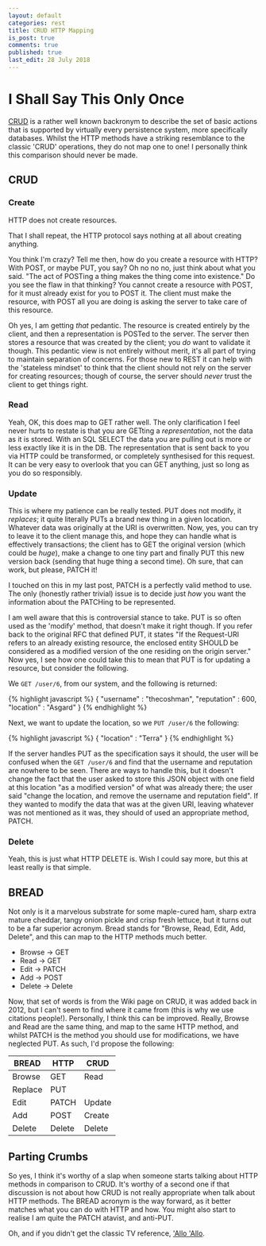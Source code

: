 ```yaml
---
layout: default
categories: rest
title: CRUD HTTP Mapping
is_post: true
comments: true
published: true
last_edit: 28 July 2018
---
```


# I Shall Say This Only Once

[CRUD](https://en.wikipedia.org/wiki/Create,_read,_update_and_delete) is a rather well known backronym to describe the set of basic actions that is supported by virtually every persistence system, more specifically databases. 
Whilst the HTTP methods have a striking resemblance to the classic 'CRUD' operations, they do not map one to one! 
I personally think this comparison should never be made.

## CRUD

### Create

HTTP does not create resources. 

That I shall repeat, the HTTP protocol says nothing at all about creating anything. 

You think I'm crazy? 
Tell me then, how do you create a resource with HTTP? 
With POST, or maybe PUT, you say? 
Oh no no no, just think about what you said. 
"The act of POSTing a thing makes the thing come into existence." 
Do you see the flaw in that thinking?
You cannot create a resource with POST, for it must already exist for you to POST it. 
The client must make the resource, with POST all you are doing is asking the server to take care of this resource. 

Oh yes, I am getting *that* pedantic. 
The resource is created entirely by the client, and then a representation is POSTed to the server. 
The server then stores a resource that was created by the client; 
you *do* want to validate it though. 
This pedantic view is not entirely without merit, it's all part of trying to maintain separation of concerns. 
For those new to REST it can help with the 'stateless mindset' to think that the client should not rely on the server for creating resources;
though of course, the server should *never* trust the client to get things right.

### Read

Yeah, OK, this does map to GET rather well.
The only clarification I feel never hurts to restate is that you are GETting a *representation*, not the data as it is stored. 
With an SQL SELECT the data you are pulling out is more or less exactly like it is in the DB. 
The representation that is sent back to you via HTTP could be transformed, or completely synthesised for this request. 
It can be very easy to overlook that you can GET anything, just so long as you do so responsibly. 

### Update

This is where my patience can be really tested. 
PUT does not modify, it *replaces*; 
it quite literally PUTs a brand new thing in a given location. 
Whatever data was originally at the URI is overwritten. 
Now, yes, you can try to leave it to the client manage this, and hope they can handle what is effectively transactions; 
the client has to GET the original version (which could be *huge*), make a change to one tiny part and finally PUT this new version back (sending that huge thing a second time).
Oh sure, that can work, but please, PATCH it!

I touched on this in my last post, PATCH is a perfectly valid method to use. 
The only (honestly rather trivial) issue is to decide just *how* you want the information about the PATCHing to be represented.

I am well aware that this is controversial stance to take. 
PUT is so often used as the 'modify' method, that doesn't make it right though. 
If you refer back to the original RFC that defined PUT, it states "If the Request-URI refers to an already existing resource, the enclosed entity SHOULD be considered as a modified version of the one residing on the origin server."
Now yes, I see how one could take this to mean that PUT is for updating a resource, but consider the following.

We `GET /user/6`, from our system, and the following is returned:

{% highlight javascript %}
{ "username"   : "thecoshman",
  "reputation" : 600,
  "location"   : "Asgard" }
{% endhighlight %}

Next, we want to update the location, so we `PUT /user/6` the following:

{% highlight javascript %}
{ "location"   : "Terra" }
{% endhighlight %}

If the server handles PUT as the specification says it should, the user will be confused when the `GET /user/6` and find that the username and reputation are nowhere to be seen. 
There are ways to handle this, but it doesn't change the fact that the user asked to store this JSON object with one field at this location "as a modified version" of what was already there; 
the user said "change the location, and remove the username and reputation field".
If they wanted to modify the data that was at the given URI, leaving whatever was not mentioned as it was, they should of used an appropriate method, PATCH.

### Delete

Yeah, this is just what HTTP DELETE is.
Wish I could say more, but this at least really is that simple.

## BREAD

Not only is it a marvelous substrate for some maple-cured ham, sharp extra mature cheddar, tangy onion pickle and crisp fresh lettuce, but it turns out to be a far superior acronym.
Bread stands for "Browse, Read, Edit, Add, Delete", and this can map to the HTTP methods much better. 

* Browse -> GET
* Read -> GET
* Edit -> PATCH
* Add -> POST
* Delete -> Delete

Now, that set of words is from the Wiki page on CRUD, it was added back in 2012, but I can't seem to find where it came from (this is why we use citations people!). 
Personally, I think this can be improved. 
Really, Browse and Read are the same thing, and map to the same HTTP method, and whilst PATCH is the method you should use for modifications, we have neglected PUT.
As such, I'd propose the following:

| BREAD   | HTTP   | CRUD   |
|---------|--------|--------|
| Browse  | GET    | Read   |
| Replace | PUT    |        |
| Edit    | PATCH  | Update |
| Add     | POST   | Create |
| Delete  | Delete | Delete |

## Parting Crumbs

So yes, I think it's worthy of a slap when someone starts talking about HTTP methods in comparison to CRUD.
It's worthy of a second one if that discussion is not about how CRUD is not really appropriate when talk about HTTP methods.
The BREAD acronym is the way forward, as it better matches what you can do with HTTP and how. 
You might also start to realise I am quite the PATCH atavist, and anti-PUT.

Oh, and if you didn't get the classic TV reference, ['Allo 'Allo](https://www.youtube.com/watch?v=A4I9DMSvJxg).